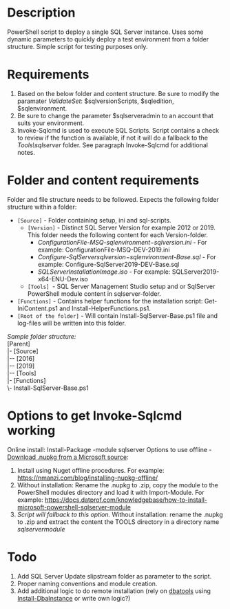 # Description
PowerShell script to deploy a single SQL Server instance. Uses some dynamic parameters to quickly deploy a test environment from a folder structure. Simple script for testing purposes only.

# Requirements
1. Based on the below folder and content structure. Be sure to modify the paramater _ValidateSet_: $sqlversionScripts, $sqledition, $sqlenvironment.
2. Be sure to change the parameter $sqlserveradmin to an account that suits your environment. 
3. Invoke-Sqlcmd is used to execute SQL Scripts. Script contains a check to review if the function is available, if not it will do a fallback to the _Tools\sqlserver_ folder. See paragraph Invoke-Sqlcmd for additional notes. 

# Folder and content requirements
Folder and file structure needs to be followed. Expects the following folder structure within a folder:
* `[Source]` - Folder containing setup, ini and sql-scripts.
  * `[Version]` - Distinct SQL Server Version for example 2012 or 2019. This folder needs the following content for each Version-folder.
    * _ConfigurationFile-MSQ-$sqlenvironment-$sqlversion.ini_ - For example: ConfigurationFile-MSQ-DEV-2019.ini
    * _Configure-SqlServer$sqlversion-$sqlenvironment-Base.sql_ - For example: Configure-SqlServer2019-DEV-Base.sql
    * _SQLServerInstallationImage.iso_ - For example: SQLServer2019-x64-ENU-Dev.iso
  * `[Tools] `- SQL Server Management Studio setup and or SqlServer PowerShell module content in sqlserver-folder.
* `[Functions]` - Contains helper functions for the installation script: Get-IniContent.ps1 and Install-HelperFunctions.ps1. 
* `[Root of the folder]` - Will contain Install-SqlServer-Base.ps1 file and log-files will be written into this folder.

_Sample folder structure:_  
[Parent]  
|- [Source]  
|-- [2016]  
|-- [2019]  
|-- [Tools]  
|- [Functions]  
\\- Install-SqlServer-Base.ps1  

# Options to get Invoke-Sqlcmd working
Online install: Install-Package -module sqlserver
Options to use offline - [Download .nupkg from a Microsoft source](https://docs.microsoft.com/en-us/sql/powershell/download-sql-server-ps-module?view=sql-server-ver15):
1. Install using Nuget offline procedures. For example: https://nmanzi.com/blog/installing-nupkg-offline/
2. Without installation: Rename the .nupkg to .zip, copy the module to the PowerShell modules directory and load it with Import-Module. For example: https://docs.datprof.com/knowledgebase/how-to-install-microsoft-powershell-sqlserver-module
3. _Script will fallback to this option._ Without installation: rename the .nupkg to .zip and extract the content the TOOLS directory in a directory name _sqlservermodule_

# Todo
1. Add SQL Server Update slipstream folder as parameter to the script. 
2. Proper naming conventions and module creation.
3. Add additional logic to do remote installation (rely on [dbatools](https://dbatools.io/) using [Install-DbaInstance](https://docs.dbatools.io/Install-DbaInstance) or write own logic?)
